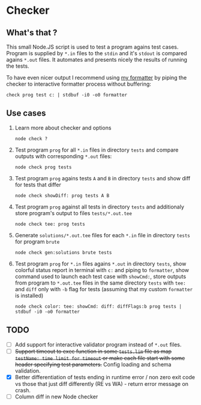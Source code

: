 # Checker

## What's that ?

This small Node.JS script is used to test a program agains test cases. Program is supplied by `*.in` files to the `stdin` and it's `stdout` is compared agains `*.out` files. It automates and presents nicely the results of running the tests.

To have even nicer output I recommend using [my formatter](https://github.com/T3sT3ro/T3sT3ro.github.io/tree/master/stuff/formatter) by piping the checker to interactive formatter process without buffering:

```
check prog test c: | stdbuf -i0 -o0 formatter
```

## Use cases

1. Learn more about checker and options

   ```
   node check ?
   ```

2. Test program `prog` for all `*.in` files in directory `tests` and compare outputs with corresponding `*.out` files:

    ```
    node check prog tests
    ```

3. Test program `prog` agains tests `A` and `B` in directory `tests` and show diff for tests that differ

    ```
    node check showDiff: prog tests A B 
    ```

4. Test program `prog` against all tests in directory `tests` and additionaly store program's output to files `tests/*.out.tee`

    ```
    node check tee: prog tests
    ```

5. Generate `solutions/*.out.tee` files for each `*.in` file in directory `tests` for program `brute`

    ```
    node check gen:solutions brute tests
    ```

6. Test program `prog` for `*.in` files agains `*.out` in directory `tests`, show colorful status report in terminal with `c:` and piping to `formatter`, show command used to launch each test case with `showCmd:`, store outputs from program to `*.out.tee` files in the same directory `tests` with `tee:` and `diff` only with `-b` flag for tests (assuming that my custom `formatter` is installed)

    ```
    node check color: tee: showCmd: diff: diffFlags:b prog tests | stdbuf -i0 -o0 formatter
    ```

## TODO

- [ ] Add support for interactive validator program instead of `*.out` files.
- [ ] ~~Support timeout to exec function in some `tests.lim` file as map `testName: time limit for timeout` or make each file start with some header specifying test parameters.~~ Config loading and schema validation.
- [X] Better differentiation of tests ending in runtime error / non zero exit code vs those that just diff differently (RE vs WA) - return error message on crash.
- [ ] Column diff in new Node checker
